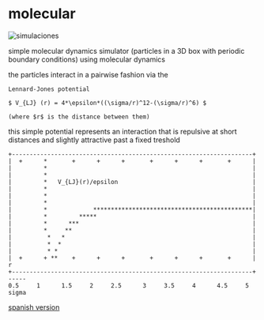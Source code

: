 molecular
=========

![simulaciones](./simtilevids.gif)

simple molecular dynamics simulator
(particles in a 3D box with periodic boundary conditions)
using molecular dynamics

the particles interact in a pairwise fashion
via the 
```
Lennard-Jones potential

$ V_{LJ} (r) = 4*\epsilon*((\sigma/r)^12-(\sigma/r)^6) $

(where $r$ is the distance between them)
```

this simple potential represents an interaction
that is
	repulsive at short distances
 	and slightly attractive past a fixed treshold

```
+--------------------------------------------------------------------+
|  +      *       +      +      +       +      +      +       +      |
|         *                                                          |
|         *                                                          |
|         *   V_{LJ}(r)/epsilon                                      |
|         *                                                          |
|         *                                                          |
|         *                                                          |
|         *             *********************************************|
|         *         *****                                            |
|         *      ***                                                 |
|         *     **                                                   |
|          *   *                                                     |
|          *  *                                                      |
|          * *                                                       |
|  +      + **    +      +      +       +      +      +       +      |   r
+--------------------------------------------------------------------+ -----
0.5     1      1.5     2     2.5      3     3.5     4      4.5     5   sigma
```

[spanish version](./README_esp.md)

